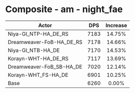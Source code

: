 # Composite - am - night_fae
| Actor | DPS | Increase |
|---|:---:|:---:|
|Niya-GI_NTP-HA_DE_RS|7183|14.75%|
|Dreamweaver-FoB-HA_DE_RS|7178|14.66%|
|Niya-GI_NTB-HA_DE|7170|14.53%|
|Korayn-WHT-HA_DE_RS|7117|13.69%|
|Dreamweaver-FoB_SB-HA_DE|7020|12.14%|
|Korayn-WHT_FS-HA_DE|6901|10.25%|
|Base|6260|0.00%|
